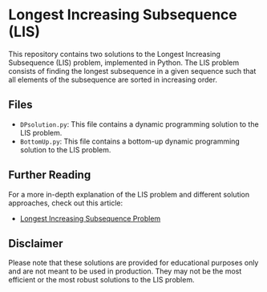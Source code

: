 # Longest Increasing Subsequence (LIS)

This repository contains two solutions to the Longest Increasing Subsequence (LIS) problem, implemented in Python. The LIS problem consists of finding the longest subsequence in a given sequence such that all elements of the subsequence are sorted in increasing order.

## Files

- `DPsolution.py`: This file contains a dynamic programming solution to the LIS problem.
- `BottomUp.py`: This file contains a bottom-up dynamic programming solution to the LIS problem.

## Further Reading

For a more in-depth explanation of the LIS problem and different solution approaches, check out this article:

- [Longest Increasing Subsequence Problem](https://ianpeter.medium.com/longest-increasing-subsequence-problem-5b5fad8b51b9)

## Disclaimer

Please note that these solutions are provided for educational purposes only and are not meant to be used in production. They may not be the most efficient or the most robust solutions to the LIS problem.